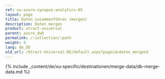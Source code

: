 ```yaml
---
ref: xu-azure-synapse-analytics-05
layout: page
title: Daten zusammenführen (mergen)
description: Daten mergen
product: xtract-universal
parent: azure_dwh
permalink: /:collection/:path
weight: 5
lang: de_DE
old_url: /Xtract-Universal-DE/default.aspx?pageid=daten_mergen2
---
```

{% include _content/de/xu-specific/destinationen/merge-data/db-merge-data.md  %}